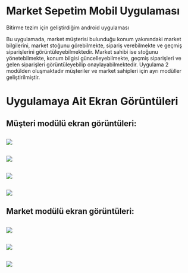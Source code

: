 # Market Sepetim Mobil Uygulaması
Bitirme tezim için geliştirdiğim android uygulaması

  Bu uygulamada, market müşterisi bulunduğu konum yakınındaki market bilgilerini,  market stoğunu görebilmekte, sipariş verebilmekte ve 
geçmiş siparişlerini görüntüleyebilmektedir. Market sahibi ise stoğunu yönetebilmekte, konum bilgisi güncelleyebilmekte, 
geçmiş siparişleri ve gelen siparişleri görüntüleyebilip onaylayabilmektedir.
  Uygulama 2 modülden oluşmaktadır müşteriler ve market sahipleri için ayrı modüller geliştirilmiştir.

# Uygulamaya Ait Ekran Görüntüleri

Müşteri modülü ekran görüntüleri: 
-----------------------------------------------------------------------------------------
![ ](https://github.com/cemsahan/MarketSepetimApp/blob/master/images/customerModulu0.png)
----------------------------------------------------------------------------------------- 
![ ](https://github.com/cemsahan/MarketSepetimApp/blob/master/images/customerModulu1.png)
 -----------------------------------------------------------------------------------------
![ ](https://github.com/cemsahan/MarketSepetimApp/blob/master/images/customerModulu2.png)
-----------------------------------------------------------------------------------------
![ ](https://github.com/cemsahan/MarketSepetimApp/blob/master/images/customerModulu3.png)
-----------------------------------------------------------------------------------------
Market modülü ekran görüntüleri: 
-----------------------------------------------------------------------------------------
![ ](https://github.com/cemsahan/MarketSepetimApp/blob/master/images/marketModulu0.png)
-----------------------------------------------------------------------------------------
![ ](https://github.com/cemsahan/MarketSepetimApp/blob/master/images/marketModulu1.png)
-----------------------------------------------------------------------------------------
![ ](https://github.com/cemsahan/MarketSepetimApp/blob/master/images/marketModulu2.png)
-----------------------------------------------------------------------------------------
